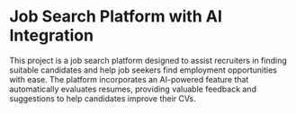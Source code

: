 # Job Search Platform with AI Integration

This project is a job search platform designed to assist recruiters in finding suitable candidates and help job seekers find employment opportunities with ease. The platform incorporates an AI-powered feature that automatically evaluates resumes, providing valuable feedback and suggestions to help candidates improve their CVs.
